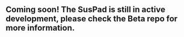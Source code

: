 ## Coming soon! The SusPad is still in active development, please check the Beta repo for more information.
